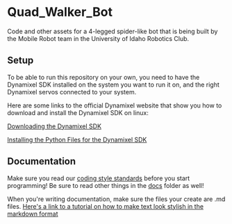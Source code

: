 # Quad_Walker_Bot
Code and other assets for a 4-legged spider-like bot that is being built by the Mobile Robot team in the University of Idaho Robotics Club.

## Setup
To be able to run this repository on your own, you need to have the Dynamixel SDK installed on the system you want to run it on, and the right Dynamixel servos connected to your system.

Here are some links to the official Dynamixel website that show you how to download and install the Dynamixel SDK on linux:

[Downloading the Dynamixel SDK](https://emanual.robotis.com/docs/en/software/dynamixel/dynamixel_sdk/download/)

[Installing the Python Files for the Dynamixel SDK](https://emanual.robotis.com/docs/en/software/dynamixel/dynamixel_sdk/library_setup/python_linux/)

## Documentation

Make sure you read our [coding style standards](/docs/style_standards.md) before you start programming! Be sure to read other things in the [docs](/docs) folder as well!

When you're writing documentation, make sure the files your create are .md files. [Here's a link to a tutorial on how to make text look stylish in the markdown format](https://docs.github.com/en/get-started/writing-on-github/getting-started-with-writing-and-formatting-on-github/basic-writing-and-formatting-syntax)